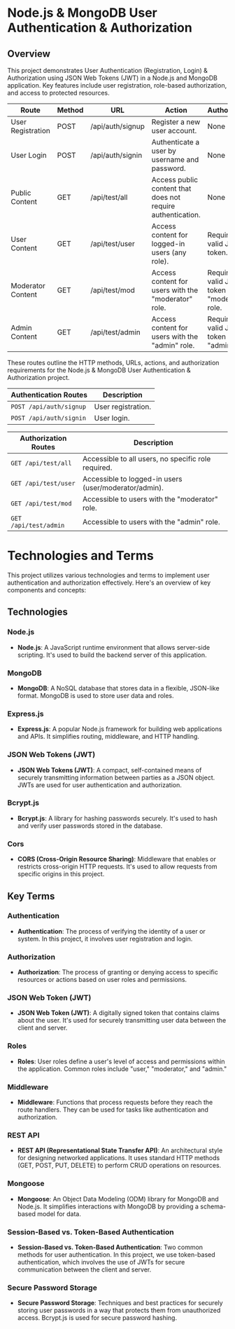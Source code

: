 # Node.js & MongoDB User Authentication & Authorization

## Overview

This project demonstrates User Authentication (Registration, Login) & Authorization using JSON Web Tokens (JWT) in a Node.js and MongoDB application. Key features include user registration, role-based authorization, and access to protected resources.

| **Route**         | **Method** | **URL**          | **Action**                                                  | **Authorization**                                |
| ----------------- | ---------- | ---------------- | ----------------------------------------------------------- | ------------------------------------------------ |
| User Registration | POST       | /api/auth/signup | Register a new user account.                                | None                                             |
| User Login        | POST       | /api/auth/signin | Authenticate a user by username and password.               | None                                             |
| Public Content    | GET        | /api/test/all    | Access public content that does not require authentication. | None                                             |
| User Content      | GET        | /api/test/user   | Access content for logged-in users (any role).              | Requires a valid JWT token.                      |
| Moderator Content | GET        | /api/test/mod    | Access content for users with the "moderator" role.         | Requires a valid JWT token and "moderator" role. |
| Admin Content     | GET        | /api/test/admin  | Access content for users with the "admin" role.             | Requires a valid JWT token and "admin" role.     |

These routes outline the HTTP methods, URLs, actions, and authorization requirements for the Node.js & MongoDB User Authentication & Authorization project.


| **Authentication Routes**          | **Description**                                           |
| --------------------------------- | --------------------------------------------------------- |
| `POST /api/auth/signup`           | User registration.                                       |
| `POST /api/auth/signin`           | User login.                                              |

| **Authorization Routes**           | **Description**                                           |
| ---------------------------------- | --------------------------------------------------------- |
| `GET /api/test/all`               | Accessible to all users, no specific role required.      |
| `GET /api/test/user`              | Accessible to logged-in users (user/moderator/admin).    |
| `GET /api/test/mod`               | Accessible to users with the "moderator" role.           |
| `GET /api/test/admin`             | Accessible to users with the "admin" role.               |



# Technologies and Terms

This project utilizes various technologies and terms to implement user authentication and authorization effectively. Here's an overview of key components and concepts:

## Technologies

### Node.js

- **Node.js**: A JavaScript runtime environment that allows server-side scripting. It's used to build the backend server of this application.

### MongoDB

- **MongoDB**: A NoSQL database that stores data in a flexible, JSON-like format. MongoDB is used to store user data and roles.

### Express.js

- **Express.js**: A popular Node.js framework for building web applications and APIs. It simplifies routing, middleware, and HTTP handling.

### JSON Web Tokens (JWT)

- **JSON Web Tokens (JWT)**: A compact, self-contained means of securely transmitting information between parties as a JSON object. JWTs are used for user authentication and authorization.

### Bcrypt.js

- **Bcrypt.js**: A library for hashing passwords securely. It's used to hash and verify user passwords stored in the database.

### Cors

- **CORS (Cross-Origin Resource Sharing)**: Middleware that enables or restricts cross-origin HTTP requests. It's used to allow requests from specific origins in this project.

## Key Terms

### Authentication

- **Authentication**: The process of verifying the identity of a user or system. In this project, it involves user registration and login.

### Authorization

- **Authorization**: The process of granting or denying access to specific resources or actions based on user roles and permissions.

### JSON Web Token (JWT)

- **JSON Web Token (JWT)**: A digitally signed token that contains claims about the user. It's used for securely transmitting user data between the client and server.

### Roles

- **Roles**: User roles define a user's level of access and permissions within the application. Common roles include "user," "moderator," and "admin."

### Middleware

- **Middleware**: Functions that process requests before they reach the route handlers. They can be used for tasks like authentication and authorization.

### REST API

- **REST API (Representational State Transfer API)**: An architectural style for designing networked applications. It uses standard HTTP methods (GET, POST, PUT, DELETE) to perform CRUD operations on resources.

### Mongoose

- **Mongoose**: An Object Data Modeling (ODM) library for MongoDB and Node.js. It simplifies interactions with MongoDB by providing a schema-based model for data.

### Session-Based vs. Token-Based Authentication

- **Session-Based vs. Token-Based Authentication**: Two common methods for user authentication. In this project, we use token-based authentication, which involves the use of JWTs for secure communication between the client and server.

### Secure Password Storage

- **Secure Password Storage**: Techniques and best practices for securely storing user passwords in a way that protects them from unauthorized access. Bcrypt.js is used for secure password hashing.
